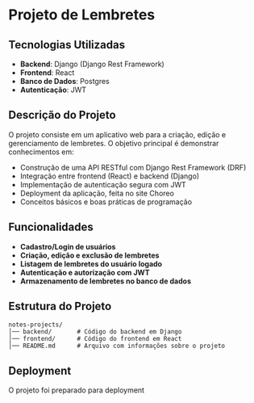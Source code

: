 # Projeto de Lembretes

## Tecnologias Utilizadas
- **Backend**: Django (Django Rest Framework)
- **Frontend**: React
- **Banco de Dados**: Postgres
- **Autenticação**: JWT

## Descrição do Projeto
O projeto consiste em um aplicativo web para a criação, edição e gerenciamento de lembretes. O objetivo principal é demonstrar conhecimentos em:

- Construção de uma API RESTful com Django Rest Framework (DRF)
- Integração entre frontend (React) e backend (Django)
- Implementação de autenticação segura com JWT
- Deployment da aplicação, feita no site Choreo
- Conceitos básicos e boas práticas de programação

## Funcionalidades
- **Cadastro/Login de usuários**
- **Criação, edição e exclusão de lembretes**
- **Listagem de lembretes do usuário logado**
- **Autenticação e autorização com JWT**
- **Armazenamento de lembretes no banco de dados**

## Estrutura do Projeto
```
notes-projects/
│── backend/       # Código do backend em Django
│── frontend/      # Código do frontend em React
│── README.md      # Arquivo com informações sobre o projeto
```

## Deployment
O projeto foi preparado para deployment 

